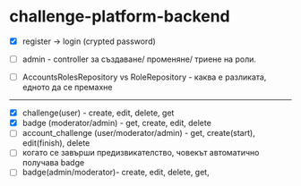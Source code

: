 # challenge-platform-backend

- [x] register -> login (crypted password)

- [ ] admin - controller за създаване/ променяне/ триене на роли.
- [ ] AccountsRolesRepository vs RoleRepository - каква е разликата, едното да се премахне

--- 
- [x] challenge(user) - create, edit, delete, get
- [x] badge (moderator/admin) - get, create, edit, delete
- [ ] account_challenge (user/moderator/admin) - get, create(start), edit(finish), delete
- [ ] когато се завърши предизвикателство, човекът автоматично получава badge 
- [ ] badge(admin/moderator)- create, edit, delete, get, 